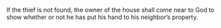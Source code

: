 If the thief is not found, the owner of the house shall come near to God to show whether or not he has put his hand to his neighbor’s property.
